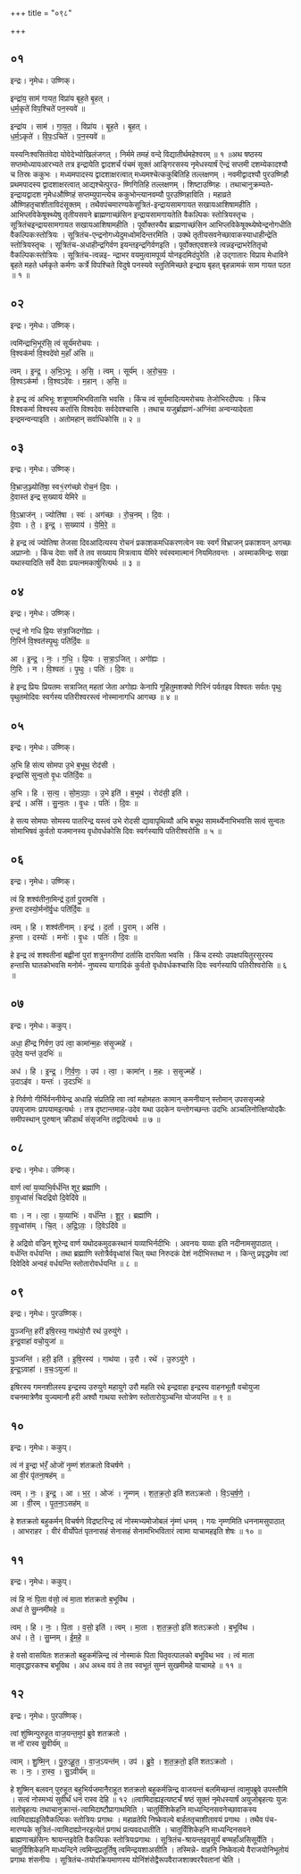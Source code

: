 +++
title = "०९८"

+++


## ०१
इन्द्रः। नृमेधः। उष्णिक्।

इन्द्रा॑य॒ साम॑ गायत॒ विप्रा॑य बृह॒ते बृ॒हत् ।  
ध॒र्म॒कृते॑ विप॒श्चिते॑ पन॒स्यवे॑ ॥

इन्द्रा॑य । साम॑ । गा॒य॒त॒ । विप्रा॑य । बृ॒ह॒ते । बृ॒हत् ।  
ध॒र्म॒ऽकृते॑ । वि॒पः॒ऽचिते॑ । प॒न॒स्यवे॑ ॥

यस्यनिःश्वसितंवेदा योवेदेभ्योखिलंजगत् । निर्ममे तमहं वन्दे विद्यातीर्थमहेश्वरम् ॥ १ ॥अथ षष्ठस्य सप्तमोध्यायआरभ्यते तत्र इन्द्रायेति द्वादशर्चं पंचमं सूक्तं आङ्गिरसस्य नृमेधस्यार्षं ऎन्द्रं सप्तमी दशम्येकादश्यौ च तिस्रः ककुभः । मध्यमपादस्य द्वादशाक्षरत्वात् मध्यमश्चेत्ककुबितिहि तल्लक्षणम् । नवमीद्वादश्यौ पुरउष्णिहौ प्रथमपादस्य द्वादशाक्षरत्वात् आद्यश्चेत्पुरउ- ष्णिगितिहि तल्लक्षणम् । शिष्टाउष्णिहः । तथाचानुक्रम्यते-इन्द्रायद्वादश नृमेधऔष्णिहं सप्तम्युपान्त्येच ककुभोन्त्यानवम्यौ पुरउष्णिहाविति । महाव्रते औष्णिहतृचाशीताविदंसूक्तम् । तथैवपंचमारण्यकेसूत्रितं-इन्द्रायसामगायत सखायआशिषामहीति । आभिप्लविकेषूक्थ्येषु तृतीयसवने ब्राह्मणाच्छंसिन इन्द्रायसामगायतेति वैकल्पिकः स्तोत्रियस्तृचः । सूत्रितंचइन्द्रायसामगायत सखायआशिषामहीति । पूर्वोक्तस्यैव ब्राह्मणाच्छंसिन आभिप्लविकेषूक्थ्येष्वेन्द्रनोगधीति वैकल्पिकःस्तोत्रियः । सूत्रितंच-एन्द्रनोगध्येदुमध्वोमदिन्तरमिति । उक्थे तृतीयसवनेच्छावाकस्याधाहीन्द्रेति स्तोत्रियस्तृचः । सूत्रितंच-अधाहीन्द्रगिर्वण इयन्तइन्द्रगिर्वणइति । पूर्वोक्तएवशस्त्रे त्वन्नइन्द्राभरेतितृचो वैकल्पिकःस्तोत्रियः । सूत्रितंच-त्वन्नइ- न्द्राभर वयमुत्वामपूर्व्य योनइदमिदंपुरेति ।हे उद्गातारः विप्राय मेधाविने बृहते महते धर्मकृते कर्मणः कर्त्रे विपश्चिते विदुषे पनस्यवे स्तुतिमिच्छते इन्द्राय बृहत् बृहन्नामकं साम गायत पठत ॥ १ ॥

## ०२
इन्द्रः। नृमेधः। उष्णिक्।

त्वमि॑न्द्राभि॒भूर॑सि॒ त्वं सूर्य॑मरोचयः ।  
वि॒श्वक॑र्मा वि॒श्वदे॑वो म॒हाँ अ॑सि ॥

त्वम् । इ॒न्द्र॒ । अ॒भि॒ऽभूः । अ॒सि॒ । त्वम् । सूर्य॑म् । अ॒रो॒च॒यः॒ ।  
वि॒श्वऽक॑र्मा । वि॒श्वऽदे॑वः । म॒हान् । अ॒सि॒ ॥

हे इन्द्र त्वं अभिभूः शत्रूणामभिभवितासि भवसि । किंच त्वं सूर्यमादित्यमरोचयः तेजोभिरदीपयः । किंच विश्वकर्मा विश्वस्य कर्तासि विश्वदेवः सर्वदेवश्चासि । तथाच यजुर्ब्राह्मणं-अग्निंवा अन्वन्यादेवता इन्द्रमन्वन्याइति । अतोमहान् सर्वाधिकोसि ॥ २ ॥

## ०३
इन्द्रः। नृमेधः। उष्णिक्।

वि॒भ्राज॒ञ्ज्योति॑षा॒ स्व१॒॑रग॑च्छो रोच॒नं दि॒वः ।  
दे॒वास्त॑ इन्द्र स॒ख्याय॑ येमिरे ॥

वि॒ऽभ्राज॑न् । ज्योति॑षा । स्वः॑ । अग॑च्छः । रो॒च॒नम् । दि॒वः ।  
दे॒वाः । ते॒ । इ॒न्द्र॒ । स॒ख्याय॑ । ये॒मि॒रे॒ ॥

हे इन्द्र त्वं ज्योतिषा तेजसा दिवआदित्यस्य रोचनं प्रकाशकमधिकरणत्वेन स्वः स्वर्गं विभ्राजन् प्रकाशयन् अगच्छः अप्राप्नोः । किंच देवाः सर्वे ते तव सख्याय मित्रत्वाय येमिरे स्वंस्वमात्मानं नियमितवन्तः । अस्माकमिन्द्रः सखा यथास्यादिति सर्वे देवाः प्रयत्नमकार्षुरित्यर्थः ॥ ३ ॥

## ०४
इन्द्रः। नृमेधः। उष्णिक्।

एन्द्र॑ नो गधि प्रि॒यः स॑त्रा॒जिदगो॑ह्यः ।  
गि॒रिर्न वि॒श्वत॑स्पृ॒थुः पति॑र्दि॒वः ॥

आ । इ॒न्द्र॒ । नः॒ । ग॒धि॒ । प्रि॒यः । स॒त्रा॒ऽजित् । अगो॑ह्यः ।  
गि॒रिः । न । वि॒श्वतः॑ । पृ॒थुः । पतिः॑ । दि॒वः ॥

हे इन्द्र प्रियः प्रियतमः सत्राजित् महतां जेता अगोह्यः केनापि गूहितुमशक्यो गिरिनं पर्वतइव विश्वतः सर्वतः पृथुः पृथुतमोदिवः स्वर्गस्य पतिरीश्वरस्त्वं नोस्मानागधि आगच्छ ॥ ४ ॥

## ०५
इन्द्रः। नृमेधः। उष्णिक्।

अ॒भि हि स॑त्य सोमपा उ॒भे ब॒भूथ॒ रोद॑सी ।  
इन्द्रासि॑ सुन्व॒तो वृ॒धः पति॑र्दि॒वः ॥

अ॒भि । हि । स॒त्य॒ । सो॒म॒ऽपाः॒ । उ॒भे इति॑ । ब॒भूथ॑ । रोद॑सी॒ इति॑ ।  
इन्द्र॑ । असि॑ । सु॒न्व॒तः । वृ॒धः । पतिः॑ । दि॒वः ॥

हे सत्य सोमपाः सोमस्य पातरिन्द्र यस्त्वं उभे रोदसी द्यावापृथिव्यौ अभि बभूथ सामर्थ्येनाभिभवसि सत्वं सुन्वतः सोमाभिषवं कुर्वतो यजमानस्य वृधोवर्धकोसि दिवः स्वर्गस्यापि पतिरीश्वरोसि ॥ ५ ॥

## ०६
इन्द्रः। नृमेधः। उष्णिक्।

त्वं हि शश्व॑तीना॒मिन्द्र॑ द॒र्ता पु॒रामसि॑ ।  
ह॒न्ता दस्यो॒र्मनो॑र्वृ॒धः पति॑र्दि॒वः ॥

त्वम् । हि । शश्व॑तीनाम् । इन्द्र॑ । द॒र्ता । पु॒राम् । असि॑ ।  
ह॒न्ता । दस्योः॑ । मनोः॑ । वृ॒धः । पतिः॑ । दि॒वः ॥

हे इन्द्र त्वं शश्वतीनां बह्वीनां पुरां शत्रुनगरीणां दर्तासि दारयिता भवसि । किंच दस्योः उपक्षपयितुरसुरस्य हन्तासि घातकोभवसि मनोर्म- नुष्यस्य यागादिकं कुर्वतो वृधोवर्धकश्चासि दिवः स्वर्गस्यापि पतिरीश्वरोसि ॥ ६ ॥

## ०७
इन्द्रः। नृमेधः। ककुप्।

अधा॒ ही॑न्द्र गिर्वण॒ उप॑ त्वा॒ कामा॑न्म॒हः स॑सृ॒ज्महे॑ ।  
उ॒देव॒ यन्त॑ उ॒दभिः॑ ॥

अध॑ । हि । इ॒न्द्र॒ । गि॒र्व॒णः॒ । उप॑ । त्वा॒ । कामा॑न् । म॒हः । स॒सृ॒ज्महे॑ ।  
उ॒दाऽइ॑व । यन्तः॑ । उ॒दऽभिः॑ ॥

हे गिर्वणो गीर्भिर्वननीयेन्द्र अधाहि संप्रतिहि त्वा त्वां महोमहतः कामान् कमनीयान् स्तोमान् उपससृज्महे उपसृजामः प्रापयामइत्यर्थः । तत्र दृष्टान्तमाह-उदेव यथा उदकेन यन्तोगच्छन्तः उदभिः अञ्चलिनोत्क्षिप्योदकैः समीपस्थान् पुरुषान् क्रीडार्थं संसृजन्ति तद्वदित्यर्थः ॥ ७ ॥

## ०८
इन्द्रः। नृमेधः। उष्णिक्।

वार्ण त्वा॑ य॒व्याभि॒र्वर्ध॑न्ति शूर॒ ब्रह्मा॑णि ।  
वा॒वृ॒ध्वांसं॑ चिदद्रिवो दि॒वेदि॑वे ॥

वाः । न । त्वा॒ । य॒व्याभिः॑ । वर्ध॑न्ति । शू॒र॒ । ब्रह्मा॑णि ।  
व॒वृ॒ध्वांस॑म् । चि॒त् । अ॒द्रि॒ऽवः॒ । दि॒वेऽदि॑वे ॥

हे अद्रिवो वज्रिन् शूरेन्द्र वार्ण यथोदकमुदकस्थानं यव्याभिर्नदीभिः । अवनयः यव्याः इति नदीनामसुपाठात् । वर्धन्ति वर्धयन्ति । तथा ब्रह्माणि स्तोत्रैर्ववृध्वांसं चित् यथा निरुदकं देशं नदीभिस्तथा न । किन्तु प्रवृद्धमेव त्वां दिवेदिवे अन्वहं वर्धयन्ति स्तोतारोवर्धयन्ति ॥ ८ ॥

## ०९
इन्द्रः। नृमेधः। पुरउष्णिक्।

यु॒ञ्जन्ति॒ हरी॑ इषि॒रस्य॒ गाथ॑यो॒रौ रथ॑ उ॒रुयु॑गे ।  
इ॒न्द्र॒वाहा॑ वचो॒युजा॑ ॥

यु॒ञ्जन्ति॑ । हरी॒ इति॑ । इ॒षि॒रस्य॑ । गाथ॑या । उ॒रौ । रथे॑ । उ॒रुऽयु॑गे ।  
इ॒न्द्र॒ऽवाहा॑ । व॒चः॒ऽयुजा॑ ॥

इषिरस्य गमनशीलस्य इन्द्रस्य उरुयुगे महायुगे उरौ महति रथे इन्द्रवाहा इन्द्रस्य वाहनभूतौ वचोयुजा वचनमात्रेणैव युज्यमानौ हरी अश्वौ गाथया स्तोत्रेण स्तोतारोयुञ्चन्ति योजयन्ति ॥ ९ ॥

## १०
इन्द्रः। नृमेधः। ककुप्।

त्वं न॑ इ॒न्द्रा भ॑रँ॒ ओजो॑ नृ॒म्णं श॑तक्रतो विचर्षणे ।  
आ वी॒रं पृ॑तना॒षह॑म् ॥

त्वम् । नः॒ । इ॒न्द्र॒ । आ । भ॒र॒ । ओजः॑ । नृ॒म्णम् । श॒त॒क्र॒तो॒ इति॑ शतऽक्रतो । वि॒ऽच॒र्ष॒णे॒ ।  
आ । वी॒रम् । पृ॒त॒ना॒ऽसह॑म् ॥

हे शतक्रतो बहुकर्मन् विचर्षणे विद्रष्टरिन्द्र त्वं नोस्मभ्यमोजोबलं नृंम्णं धनम् । गयः नृम्णमिति धननामसुपाठात् । आभराहर । वीरं वीर्योपेतं पृतनासहं सेनासहं सेनामभिभवितारं त्वामा याचामहइति शेषः ॥ १० ॥

## ११
इन्द्रः। नृमेधः। ककुप्।

त्वं हि नः॑ पि॒ता व॑सो॒ त्वं मा॒ता श॑तक्रतो ब॒भूवि॑थ ।  
अधा॑ ते सु॒म्नमी॑महे ॥

त्वम् । हि । नः॒ । पि॒ता । व॒सो॒ इति॑ । त्वम् । मा॒ता । श॒त॒क्र॒तो॒ इति॑ शतऽक्रतो । ब॒भूवि॑थ ।  
अध॑ । ते॒ । सु॒म्नम् । ई॒म॒हे॒ ॥

हे वसो वासयितः शतक्रतो बहुकर्मन्निन्द्र त्वं नोस्माकं पिता पितृवत्पालको बभूविथ भव । त्वं माता मातृवद्धारकश्च बभूविथ । अध अथ्च वयं ते तव स्वभूतं सुम्नं सुखमीमहे याचामहे ॥ ११ ॥

## १२
इन्द्रः। नृमेधः। पुरउष्णिक्।

त्वां शु॑ष्मिन्पुरुहूत वाज॒यन्त॒मुप॑ ब्रुवे शतक्रतो ।  
स नो॑ रास्व सु॒वीर्य॑म् ॥

त्वाम् । शु॒ष्मि॒न् । पु॒रु॒ऽहू॒त॒ । वा॒ज॒ऽयन्त॑म् । उप॑ । ब्रु॒वे॒ । श॒त॒क्र॒तो॒ इति॑ शतऽक्रतो ।  
सः । नः॒ । रा॒स्व॒ । सु॒ऽवीर्य॑म् ॥

हे शुष्मिन् बलवन् पुरुहूत बहुभिर्यजमानैराहूत शतक्रतो बहुकर्मन्निन्द्र वाजयन्तं बलमिच्छन्तं त्वामुपब्रुवे उपस्तौमि । सत्वं नोस्मभ्यं सुवीर्थं धनं रास्व देहि ॥ १२ ॥त्वामिदाह्यइत्यष्टर्चं षष्ठं सूक्तं नृमेधस्यार्षं अयुजोबृहत्यः युजः सतोबृहत्यः तथाचानुक्रान्तं-त्वामिदाष्टौप्रागाथमिति । चातुर्विंशिकेहनि माध्यन्दिनसवनेच्छावाकस्य त्वामिदाह्यइतिवैकल्पिकः स्तोत्रियः प्रगाथः । महाव्रतेपि निष्केवल्ये बार्हततृचाशीतावयं प्रगाथः । तथैव पंच- मारण्यके सूत्रितं-त्वामिदाह्योनरइत्येतं प्रगाथं प्रत्यवदधातीति । चातुर्विंशिकेहनि माध्यन्दिनसवने ब्राह्मणाच्छंसिनः श्रायन्तइवेति वैकल्पिकः स्तोत्रियःप्रगाथः । सूत्रितंच-श्रायन्तइवसूर्यं बण्महाँअसिसूर्येति । चातुर्विशिकेहनि माध्यन्दिने त्वमिन्द्रप्रतूर्तिषु त्वमिन्द्रयशाअसीति । तस्मिन्ने- वाहनि निष्केवल्ये वैराजयोनिभूतोयं प्रगाथः शंसनीयः । सूत्रितंच-तयोरक्रियमाणस्य योनिंशंसेद्वैरूपवैराजशाक्वररैवतानां चेति ।